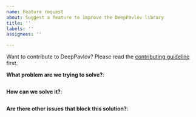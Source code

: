 ```yaml
---
name: Feature request
about: Suggest a feature to improve the DeepPavlov library
title: ''
labels: ''
assignees: ''

---
```


Want to contribute to DeepPavlov? Please read the [contributing guideline](http://docs.deeppavlov.ai/en/master/devguides/contribution_guide.html) first.


**What problem are we trying to solve?**:
```

```

**How can we solve it?**:
```

```

**Are there other issues that block this solution?**:
```

```

